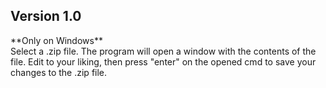 <h2>Version 1.0</h2>
**Only on Windows**<br>
Select a .zip file. The program will open a window with the contents of the file. Edit to your liking, then press "enter" on the opened cmd to save your changes to the .zip file.
